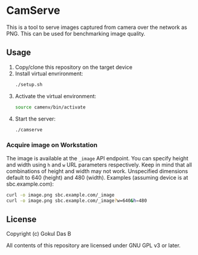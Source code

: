 # CamServe
This is a tool to serve images captured from camera over the network as PNG.
This can be used for benchmarking image quality.

## Usage
1. Copy/clone this repository on the target device
2. Install virtual envrironment:
    ```sh
    ./setup.sh
    ```
3. Activate the virtual environment:
    ```sh
    source camenv/bin/activate
    ```
4. Start the server:
    ```sh
    ./camserve
    ```

### Acquire image on Workstation
The image is available at the `_image` API endpoint. You can specify height and
width using `h` and `w` URL parameters respectively. Keep in mind that all
combinations of height and width may not work. Unspecified dimensions default to
640 (height) and 480 (width). Examples (assuming device is at sbc.example.com):

```sh
curl -o image.png sbc.example.com/_image
curl -o image.png sbc.example.com/_image?w=640&h=480
```

## License
Copyright (c) Gokul Das B

All contents of this repository are licensed under GNU GPL v3 or later.
